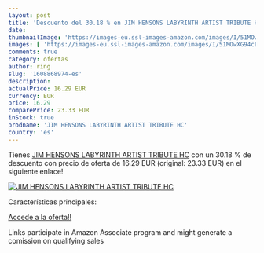 ```yaml
---
layout: post
title: 'Descuento del 30.18 % en JIM HENSONS LABYRINTH ARTIST TRIBUTE HC'
date: 
thumbnailImage: 'https://images-eu.ssl-images-amazon.com/images/I/51MOwXG94cL._SL200_.jpg'
images: [ 'https://images-eu.ssl-images-amazon.com/images/I/51MOwXG94cL._SL200_.jpg' ]
comments: true
category: ofertas
author: ring
slug: '1608868974-es'
description:
actualPrice: 16.29 EUR
currency: EUR
price: 16.29
comparePrice: 23.33 EUR
inStock: true
prodname: 'JIM HENSONS LABYRINTH ARTIST TRIBUTE HC'
country: 'es'
---
```


Tienes [JIM HENSONS LABYRINTH ARTIST TRIBUTE HC](https://www.amazon.es/dp/1608868974/?tag=tolees-21) con un 30.18 % de descuento con precio de oferta de 16.29 EUR (original: 23.33 EUR) en el siguiente enlace!

[![JIM HENSONS LABYRINTH ARTIST TRIBUTE HC](https://images-eu.ssl-images-amazon.com/images/I/51MOwXG94cL._SL200_.jpg)](https://www.amazon.es/dp/1608868974/?tag=tolees-21)

Características principales:


[Accede a la oferta!!](https://www.amazon.es/dp/1608868974/?tag=tolees-21)

Links participate in Amazon Associate program and might generate a comission on qualifying sales


